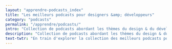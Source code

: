 ```yaml
---
layout: "apprendre-podcasts_index"
title: "Les meilleurs podcasts pour designers &amp; développeurs"
category: "podcasts"
permalink: "/apprendre/podcasts/"
intro: "Collection de podcasts abordant les thèmes du design & du développement de produits. Une mine d'infos sur le quotidien des personnes qui conçoivent et maintiennent les applications que vous utilisez au quotidien."
description: "Collection de podcasts abordant les thèmes du design & du développement de produits"
text-twtr: "En train d'explorer la collection des meilleurs podcasts pour designers et développeurs du @MagDuWebdesign"
---
```

